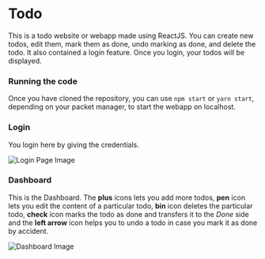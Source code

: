 # Todo
This is a todo website or webapp made using ReactJS. You can create new todos, edit them, mark them as done, undo marking as done, and delete the todo. It also contained a login feature. Once you login, your todos will be displayed.

### Running the code
Once you have cloned the repository, you can use `npm start` or `yarn start`, depending on your packet manager, to start the webapp on localhost.

### Login
You login here by giving the credentials.

![Login Page Image](https://i.ibb.co/WH8KjJN/Screenshot-2021-05-12-To-Do.png)

### Dashboard
This is the Dashboard. The **plus** icons lets you add more todos, **pen** icon lets you edit the content of a particular todo, **bin** icon deletes the particular todo, **check** icon marks the todo as done and transfers it to the *Done* side and the **left arrow** icon helps you to undo a todo in case you mark it as done by accident.

![Dashboard Image](https://i.ibb.co/LzjvcJm/Screenshot-2021-05-12-To-Do-1.png)
